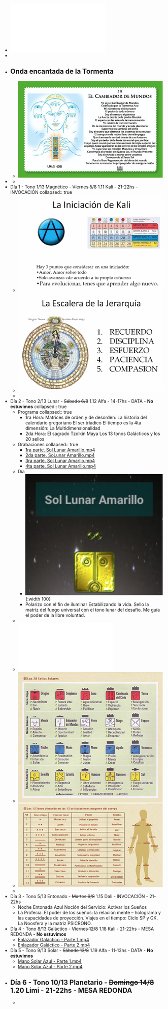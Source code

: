 - ![Programa Circulo Tormenta.pdf](../assets/Programa_Circulo_Tormenta_1659939814239_0.pdf)
-
- ## Onda encantada de la Tormenta
	- ![image.png](../assets/image_1660449203857_0.png)
-
	-
- Día 1 - Tono 1/13 Magnético  - ~~Viernes 5/8~~ 1.11 Kali - 21-22hs - INVOCACIÓN
  collapsed:: true
	- ![Screen Shot 2022-08-05 at 21.54.33.png](../assets/Screen_Shot_2022-08-05_at_21.54.33_1659940138285_0.png)
	- ![Screen Shot 2022-08-05 at 21.58.12.png](../assets/Screen_Shot_2022-08-05_at_21.58.12_1659940132515_0.png)
	-
- Día 2 - Tono 2/13 Lunar - ~~Sábado 6/8~~ 1.12 Alfa - 14-17hs - DATA - **No estuvimos**
  collapsed:: true
	- Programa
	  collapsed:: true
		- 1ra Hora:
		  Matrices de orden y de desorden:
		  La historia del calendario gregoriano
		  El ser tríadico
		  El tiempo es la 4ta dimensión:
		  La Multidimensionalidad
		- 2da Hora:
		  El sagrado Tzolkin Maya
		  Los 13 tonos Galácticos y los 20 sellos
	- Grabaciones
	  collapsed:: true
		- [1ra parte. Sol Lunar Amarillo.mp4](../assets/1ra_parte._Sol_Lunar_Amarillo_1659940000174_0.mp4)
		- [2da parte. SoLunar Amarillo.mp4](../assets/2da_parte._SoLunar_Amarillo_1659939996549_0.mp4)
		- [3ra parte. Sol Lunar Amarllo.mp4](../assets/3ra_parte._Sol_Lunar_Amarllo_1659939992320_0.mp4)
		- [4ta parte. Sol Lunar Amarillo.mp4](../assets/4ta_parte._Sol_Lunar_Amarillo_1659939976727_0.mp4)
	- Día
		- ![image.png](../assets/image_1659833498786_0.png){:width 100}
		- Polarizo con el fin de iluminar
		  Estabilizando la vida.
		  Sello la matriz del fuego universal
		  con el tono lunar del desafío.
		  Me guía el poder de la libre voluntad.
	-
	- ![Genesis del Encantamiento del Sueno.pdf](../assets/Genesis_del_Encantamiento_del_Sueno_1659833359118_0.pdf)
	- ![image.png](../assets/image_1659833316296_0.png)
	- ![image.png](../assets/image_1659833799959_0.png)
	-
- Día 3 - Tono 5/13 Entonado - ~~Martes 9/8~~ 1.15 Dali - INVOCACIÓN - 21-22hs
	- Noche Entonada Azul
	  Noción del Servicio:
	  Activar  los Sueños
	- La Profecía. 
	  El poder de los sueños: 
	  la relación mente – holograma y las capacidades de proyección. 
	  Viajes en el tiempo: Ciclo SP y GK.
	  La Noosfera y la matriz PSICRONO.
- Día 4 - Tono 8/13 Galáctico - ~~Viernes 12/8~~  1.18 Kali - 21-22hs  - MESA REDONDA - **No estuvimos**
	- [Enlazador Galáctico - Parte 1.mp4](../assets/Enlazador_Galáctico_-_Parte_1_1660449023681_0.mp4)
	- [Enlazador Galáctico - Parte 2.mp4](../assets/Enlazador_Galáctico_-_Parte_2_1660449031197_0.mp4)
- Día 5 - Tono 9/13 Solar - ~~Sábado 13/8~~ 1.19 Alfa - 11-13hs - DATA - **No estuvimos**
	- [Mano Solar Azul - Parte 1.mp4](../assets/Mano_Solar_Azul_-_Parte_1_1660449043416_0.mp4)
	- [Mano Solar Azul - Parte 2.mp4](../assets/Mano_Solar_Azul_-_Parte_2_1660449036524_0.mp4)
- Día 6 - Tono 10/13 Planetario - ~~Domingo 14/8~~ 1.20 Limi - 21-22hs - MESA REDONDA
	-
	-
